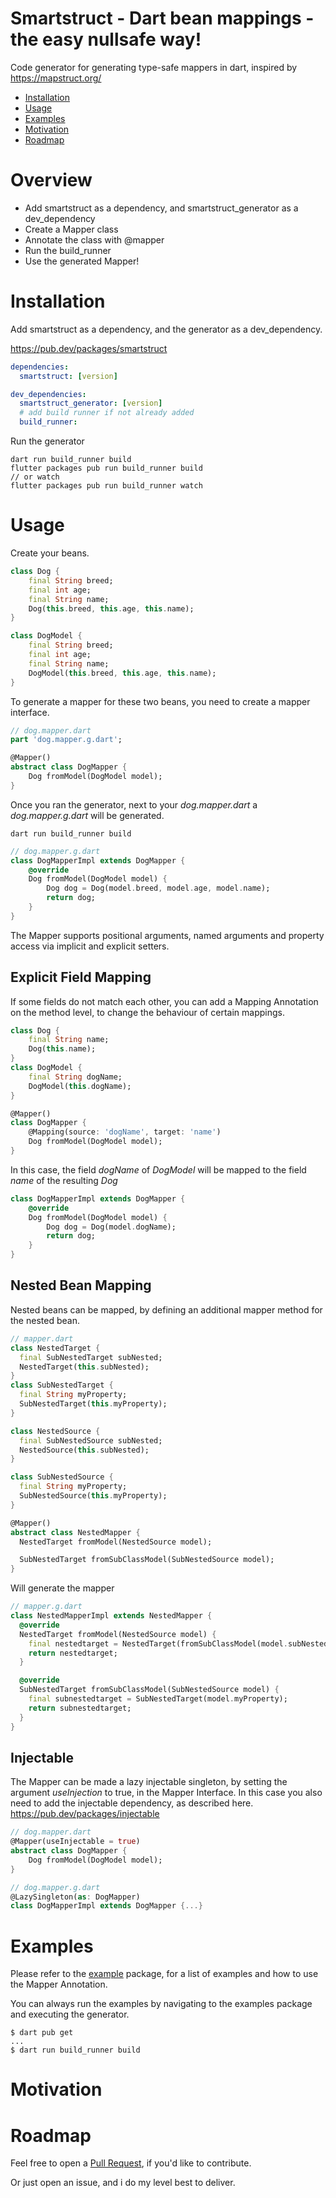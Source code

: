 # Smartstruct - Dart bean mappings - the easy nullsafe way!

Code generator for generating type-safe mappers in dart, inspired by https://mapstruct.org/

- [Installation](#installation)
- [Usage](#usage)
- [Examples](#examples)
- [Motivation](#roadmap)
- [Roadmap](#roadmap)

# Overview

- Add smartstruct as a dependency, and smartstruct_generator as a dev_dependency
- Create a Mapper class
- Annotate the class with @mapper
- Run the build_runner
- Use the generated Mapper!

# Installation

Add smartstruct as a dependency, and the generator as a dev_dependency.

https://pub.dev/packages/smartstruct

```yaml
dependencies:
  smartstruct: [version]

dev_dependencies:
  smartstruct_generator: [version]
  # add build runner if not already added
  build_runner:
```

Run the generator

```console
dart run build_runner build
flutter packages pub run build_runner build
// or watch
flutter packages pub run build_runner watch
```

# Usage

Create your beans.

```dart
class Dog {
    final String breed;
    final int age;
    final String name;
    Dog(this.breed, this.age, this.name);
}
```

```dart
class DogModel {
    final String breed;
    final int age;
    final String name;
    DogModel(this.breed, this.age, this.name);
}
```

To generate a mapper for these two beans, you need to create a mapper interface.

```dart
// dog.mapper.dart
part 'dog.mapper.g.dart';

@Mapper()
abstract class DogMapper {
    Dog fromModel(DogModel model);
}
```

Once you ran the generator, next to your _dog.mapper.dart_ a _dog.mapper.g.dart_ will be generated.

```
dart run build_runner build
```

```dart
// dog.mapper.g.dart
class DogMapperImpl extends DogMapper {
    @override
    Dog fromModel(DogModel model) {
        Dog dog = Dog(model.breed, model.age, model.name);
        return dog;
    }
}
```

The Mapper supports positional arguments, named arguments and property access via implicit and explicit setters.

## Explicit Field Mapping

If some fields do not match each other, you can add a Mapping Annotation on the method level, to change the behaviour of certain mappings.

```dart
class Dog {
    final String name;
    Dog(this.name);
}
class DogModel {
    final String dogName;
    DogModel(this.dogName);
}
```

```dart
@Mapper()
class DogMapper {
    @Mapping(source: 'dogName', target: 'name')
    Dog fromModel(DogModel model);
}
```

In this case, the field _dogName_ of _DogModel_ will be mapped to the field _name_ of the resulting _Dog_

```dart
class DogMapperImpl extends DogMapper {
    @override
    Dog fromModel(DogModel model) {
        Dog dog = Dog(model.dogName);
        return dog;
    }
}
```

## Nested Bean Mapping

Nested beans can be mapped, by defining an additional mapper method for the nested bean.

```dart
// mapper.dart
class NestedTarget {
  final SubNestedTarget subNested;
  NestedTarget(this.subNested);
}
class SubNestedTarget {
  final String myProperty;
  SubNestedTarget(this.myProperty);
}

class NestedSource {
  final SubNestedSource subNested;
  NestedSource(this.subNested);
}

class SubNestedSource {
  final String myProperty;
  SubNestedSource(this.myProperty);
}

@Mapper()
abstract class NestedMapper {
  NestedTarget fromModel(NestedSource model);

  SubNestedTarget fromSubClassModel(SubNestedSource model);
}
```

Will generate the mapper

```dart
// mapper.g.dart
class NestedMapperImpl extends NestedMapper {
  @override
  NestedTarget fromModel(NestedSource model) {
    final nestedtarget = NestedTarget(fromSubClassModel(model.subNested));
    return nestedtarget;
  }

  @override
  SubNestedTarget fromSubClassModel(SubNestedSource model) {
    final subnestedtarget = SubNestedTarget(model.myProperty);
    return subnestedtarget;
  }
}

```

## Injectable

The Mapper can be made a lazy injectable singleton, by setting the argument _useInjection_ to true, in the Mapper Interface.
In this case you also need to add the injectable dependency, as described here. https://pub.dev/packages/injectable

```dart
// dog.mapper.dart
@Mapper(useInjectable = true)
abstract class DogMapper {
    Dog fromModel(DogModel model);
}
```

```dart
// dog.mapper.g.dart
@LazySingleton(as: DogMapper)
class DogMapperImpl extends DogMapper {...}
```

# Examples

Please refer to the [example](https://github.com/smotastic/smartstruct/tree/master/example) package, for a list of examples and how to use the Mapper Annotation.

You can always run the examples by navigating to the examples package and executing the generator.

```console
$ dart pub get
...
$ dart run build_runner build
```

# Motivation

# Roadmap

Feel free to open a [Pull Request](https://github.com/smotastic/smartstruct/pulls), if you'd like to contribute.

Or just open an issue, and i do my level best to deliver.
